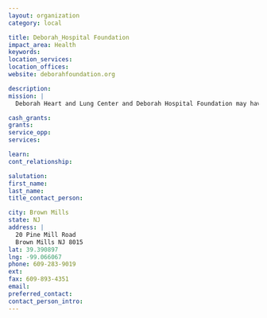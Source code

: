 ```yaml
---
layout: organization
category: local

title: Deborah_Hospital Foundation
impact_area: Health
keywords: 
location_services: 
location_offices: 
website: deborahfoundation.org

description: 
mission: |
  Deborah Heart and Lung Center and Deborah Hospital Foundation may have two different names, but neither organization could fulfill its mission without the work and support of the other.  Based on their combined reputations, spanning nearly nine decades, the Center and Foundation have both achieved major successes which have been instrumental in making Deborah a widely-known and highly-respected name in the region.

cash_grants: 
grants: 
service_opp: 
services: 

learn: 
cont_relationship: 

salutation: 
first_name: 
last_name: 
title_contact_person: 

city: Brown Mills
state: NJ
address: |
  20 Pine Mill Road  
  Brown Mills NJ 8015
lat: 39.390897
lng: -99.066067
phone: 609-283-9019
ext: 
fax: 609-893-4351
email: 
preferred_contact: 
contact_person_intro: 
---
```

